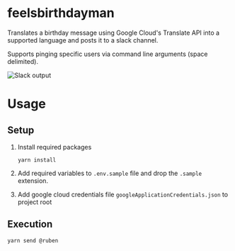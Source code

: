 # feelsbirthdayman

Translates a birthday message using Google Cloud's Translate API into a supported language and posts it to a slack channel.

Supports pinging specific users via command line arguments (space delimited).

![Slack output](https://i.imgur.com/JwavnB5.png)

# Usage

## Setup

1.  Install required packages

        yarn install

1.  Add required variables to `.env.sample` file and drop the `.sample` extension.
1.  Add google cloud credentials file `googleApplicationCredentials.json` to project root

## Execution

    yarn send @ruben
